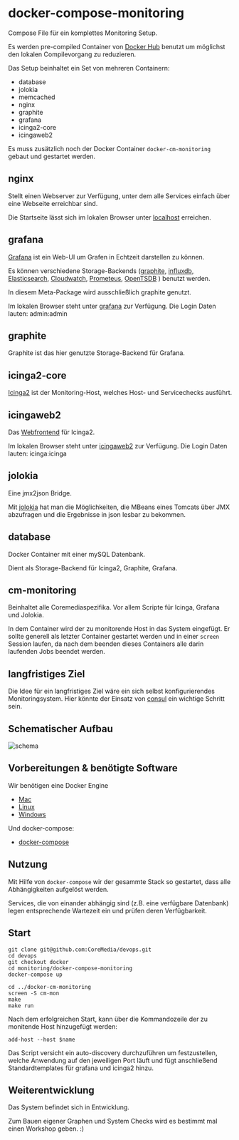 docker-compose-monitoring
=========================

Compose File für ein komplettes Monitoring Setup.

Es werden pre-compiled Container von [Docker Hub](https://hub.docker.com/r/bodsch/) benutzt um möglichst den lokalen Compilevorgang zu reduzieren.

Das Setup beinhaltet ein Set von mehreren Containern:

 - database
 - jolokia
 - memcached
 - nginx
 - graphite
 - grafana
 - icinga2-core
 - icingaweb2

Es muss zusätzlich noch der Docker Container ```docker-cm-monitoring``` gebaut und gestartet werden.


## nginx

Stellt einen Webserver zur Verfügung, unter dem alle Services einfach über eine Webseite erreichbar sind.

Die Startseite lässt sich im lokalen Browser unter [localhost](http://localhost) erreichen.


## grafana

[Grafana](http://grafana.org/) ist ein Web-UI um Grafen in Echtzeit darstellen zu können.

Es können verschiedene Storage-Backends ([graphite](http://graphite.readthedocs.org/en/latest/), [influxdb](https://influxdata.com/), [Elasticsearch](https://www.elastic.co/products/elasticsearch), [Cloudwatch](https://aws.amazon.com/de/cloudwatch/), [Prometeus](https://prometheus.io/), [OpenTSDB](http://opentsdb.net/) ) benutzt werden.

In diesem Meta-Package wird ausschließlich graphite genutzt.

Im lokalen Browser steht unter [grafana](http://localhost/grafana/) zur Verfügung.
Die Login Daten lauten:
 admin:admin


## graphite

Graphite ist das hier genutzte Storage-Backend für Grafana.


## icinga2-core

[Icinga2](https://www.icinga.org/products/icinga-2/) ist der Monitoring-Host, welches Host- und Servicechecks ausführt.


## icingaweb2

Das [Webfrontend](https://www.icinga.org/products/screenshots/icinga-web-2/) für Icinga2.

Im lokalen Browser steht unter [icingaweb2](http://localhost/icinga/) zur Verfügung.
Die Login Daten lauten:
 icinga:icinga


## jolokia

Eine jmx2json Bridge.

Mit [jolokia](https://jolokia.org/) hat man die Möglichkeiten, die MBeans eines Tomcats über JMX abzufragen und die Ergebnisse in json lesbar zu bekommen.


## database

Docker Container mit einer mySQL Datenbank.

Dient als Storage-Backend für Icinga2, Graphite, Grafana.


## cm-monitoring

Beinhaltet alle Coremediaspezifika. Vor allem Scripte für Icinga, Grafana und Jolokia.

In dem Container wird der zu monitorende Host in das System eingefügt.
Er sollte generell als letzter Container gestartet werden und in einer `screen` Session laufen, da nach dem beenden dieses Containers alle darin laufenden Jobs beendet werden.


## langfristiges Ziel

Die Idee für ein langfristiges Ziel wäre ein sich selbst konfigurierendes Monitoringsystem.
Hier könnte der Einsatz von [consul](https://www.consul.io/) ein wichtige Schritt sein.


## Schematischer Aufbau
![schema](schema.png "Schematischer aufbau und Kommunikationsbeziehung")


## Vorbereitungen & benötigte Software

Wir benötigen eine Docker Engine

 - [Mac](https://docs.docker.com/engine/installation/mac/)
 - [Linux](https://docs.docker.com/engine/installation/linux/ubuntulinux/)
 - [Windows](https://docs.docker.com/engine/installation/windows/)

Und docker-compose:

 - [docker-compose](https://docs.docker.com/compose/install/)


## Nutzung

Mit Hilfe von ```docker-compose``` wir der gesammte Stack so gestartet, dass alle Abhängigkeiten aufgelöst werden.

Services, die von einander abhängig sind (z.B. eine verfügbare Datenbank) legen entsprechende Wartezeit ein und prüfen deren Verfügbarkeit.


## Start

    git clone git@github.com:CoreMedia/devops.git
    cd devops
    git checkout docker
    cd monitoring/docker-compose-monitoring
    docker-compose up

    cd ../docker-cm-monitoring
    screen -S cm-mon
    make
    make run

Nach dem erfolgreichen Start, kann über die Kommandozeile der zu monitende Host hinzugefügt werden:

    add-host --host $name

Das Script versicht ein auto-discovery durchzuführen um festzustellen, welche Anwendung auf den jeweiligen Port läuft und fügt anschließend Standardtemplates für grafana und icinga2 hinzu.


## Weiterentwicklung

Das System befindet sich in Entwicklung.

Zum Bauen eigener Graphen und System Checks wird es bestimmt mal einen Workshop geben. :)






